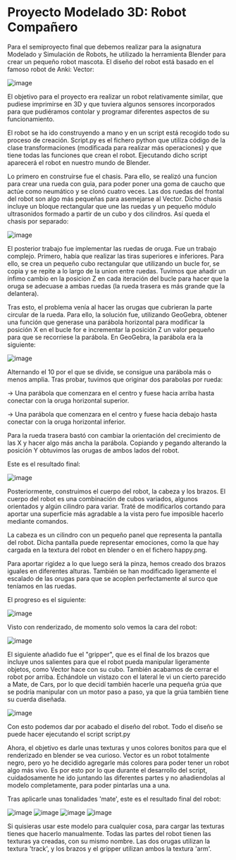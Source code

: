# Proyecto Modelado 3D: Robot Compañero


Para el semiproyecto final que debemos realizar para la asignatura Modelado y Simulación de Robots, he utilizado la herramienta Blender para crear un pequeño robot mascota. El diseño del robot está basado en el famoso robot de Anki: Vector:
<p align="center">
  
![image](https://user-images.githubusercontent.com/78983070/158219741-21ab660d-deee-449f-b2b7-48704aabc00f.png)
  
</p>
El objetivo para el proyecto era realizar un robot relativamente similar, que pudiese imprimirse en 3D y que tuviera algunos sensores incorporados para que pudiéramos contolar y programar diferentes aspectos de su funcionamiento.

El robot se ha ido construyendo a mano y en un script está recogido todo su proceso de creación. Script.py es el fichero python que utiliza código de la clase transformaciones (modificada para realizar más operaciones) y que tiene todas las funciones que crean el robot. Ejecutando dicho script aparecerá el robot en nuestro mundo de Blender.

Lo primero en construirse fue el chasis. Para ello, se realizó una funcion para crear una rueda con guia, para poder poner una goma de caucho que actúe como neumático y se clonó cuatro veces. Las dos ruedas del frontal del robot son algo más pequeñas para asemejarse al Vector. Dicho chasis incluye un bloque rectangular que une las ruedas y un pequeño módulo ultrasonidos formado a partir de un cubo y dos cilindros. Así queda el chasis por separado:


![image](https://user-images.githubusercontent.com/78983070/158220528-95371b3a-3034-4a9e-8984-f034b22f19ab.png)


El posterior trabajo fue implementar las ruedas de oruga. Fue un trabajo complejo. Primero, había que realizar las tiras superiores e inferiores. Para ello, se crea un pequeño cubo rectangular que utilizando un bucle for, se copia y se repite a lo largo de la union entre ruedas. Tuvimos que añadir un ínfimo cambio en la posicion Z en cada iteración del bucle para hacer que la oruga se adecuase a ambas ruedas (la rueda trasera es más grande que la delantera).

Tras esto, el problema venía al hacer las orugas que cubrieran la parte circular de la rueda. Para ello, la solución fue, utilizando GeoGebra, obtener una función que generase una parábola horizontal para modificar la posición X en el bucle for e incrementar la posición Z un valor pequeño para que se recorriese la parábola. En GeoGebra, la parábola era la siguiente:

![image](https://user-images.githubusercontent.com/78983070/158608100-9bf49e9a-3943-4dbc-8921-ab43bc81e581.png)

Alternando el 10 por el que se divide, se consigue una parábola más o menos amplia. Tras probar, tuvimos que originar dos parabolas por rueda:

  -> Una parábola que comenzara en el centro y fuese hacia arriba hasta conectar con la oruga horizontal superior.
  
  -> Una parábola que comenzara en el centro y fuese hacia debajo hasta conectar con la oruga horizontal inferior.
  
Para la rueda trasera bastó con cambiar la orientación del crecimiento de las X y hacer algo más ancha la parábola. Copiando y pegando alterando la posición Y obtuvimos las orugas de ambos lados del robot.

Este es el resultado final:

![image](https://user-images.githubusercontent.com/78983070/158606736-c513c429-f3e4-4481-b626-9e993e088f7d.png)

Posteriormente, construimos el cuerpo del robot, la cabeza y los brazos. El cuerpo del robot es una combinación de cubos variados, algunos orientados y algún cilindro para variar. Traté de modificarlos cortando para aportar una superficie más agradable a la vista pero fue imposible hacerlo mediante comandos.

La cabeza es un cilindro con un pequeño panel que representa la pantalla del robot. Dicha pantalla puede representar emociones, como la que hay cargada en la textura del robot en blender o en el fichero happy.png.

Para aportar rigidez a lo que luego será la pinza, hemos creado dos brazos iguales en diferentes alturas. También se han modificado ligeramente el escalado de las orugas para que se acoplen perfectamente al surco que teníamos en las ruedas. 

El progreso es el siguiente:

![image](https://user-images.githubusercontent.com/78983070/158655683-a3e939b3-d9e5-4bdf-acbb-06a8ec0247b5.png)

Visto con renderizado, de momento solo vemos la cara del robot:

![image](https://user-images.githubusercontent.com/78983070/158656675-80a9ee31-d904-4e91-b52e-9eaf16c77d9c.png)

El siguiente añadido fue el "gripper", que es el final de los brazos que incluye unos salientes para que el robot pueda manipular ligeramente objetos, como Vector hace con su cubo. También acabamos de cerrar el robot por arriba. Echándole un vistazo con el lateral le vi un cierto parecido a Mate, de Cars, por lo que decidí también hacerle una pequeña grúa que se podría manipular con un motor paso a paso, ya que la grúa también tiene su cuerda diseñada.

![image](https://user-images.githubusercontent.com/78983070/158667958-62fc4328-008b-41b5-86b7-33df4a7b4f21.png)

Con esto podemos dar por acabado el diseño del robot. Todo el diseño se puede hacer ejecutando el script script.py

Ahora, el objetivo es darle unas texturas y unos colores bonitos para que el renderizado en blender se vea curioso. Vector es un robot totalmente negro, pero yo he decidido agregarle más colores para poder tener un robot algo más vivo. Es por esto por lo que durante el desarrollo del script, cuidadosamente he ido juntando las diferentes partes y no añadiendolas al modelo completamente, para poder pintarlas una a una.

Tras aplicarle unas tonalidades 'mate', este es el resultado final del robot:

![image](https://user-images.githubusercontent.com/78983070/158675476-e975cc1c-1253-44e2-8d97-f089d0ac9151.png)
![image](https://user-images.githubusercontent.com/78983070/158675507-8f637159-b62e-4c94-93fc-2c46145ff9af.png)
![image](https://user-images.githubusercontent.com/78983070/158675581-70c9356f-d0fa-4eb6-b396-a0c984f81c45.png)
![image](https://user-images.githubusercontent.com/78983070/158675599-29a80307-d9f4-44c4-b9fd-1c640117da09.png)

Si quisieras usar este modelo para cualquier cosa, para cargar las texturas tienes que hacerlo manualmente. Todas las partes del robot tienen las texturas ya creadas, con su mismo nombre. Las dos orugas utilizan la textura 'track', y los brazos y el gripper utilizan ambos la textura 'arm'.


